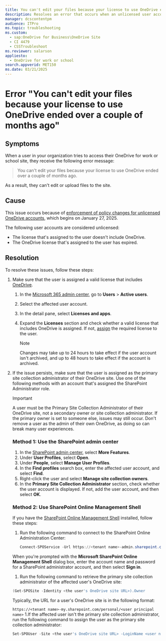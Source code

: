```yaml
---
title: You can't edit your files because your license to use OneDrive ended over a couple of months ago
description: Resolves an error that occurs when an unlicensed user account tries to access their OneDrive for work or school site.
manager: dcscontentpm
audience: ITPro
ms.topic: troubleshooting
ms.custom: 
  - sap:OneDrive for Business\OneDrive Site
  - CI 4479
  - CSSTroubleshoot
ms.reviewer: salarson
appliesto: 
  - OneDrive for work or school
search.appverid: MET150
ms.date: 03/21/2025
---
```

# Error "You can't edit your files because your license to use OneDrive ended over a couple of months ago"

## Symptoms

When a user in your organization tries to access their OneDrive for work or school site, they receive the following error message:

> You can't edit your files because your license to use OneDrive ended over a couple of months ago.

As a result, they can't edit or upload files to the site.

## Cause

This issue occurs because of [enforcement of policy changes for unlicensed OneDrive accounts](/SharePoint/unlicensed-onedrive-accounts), which begins on January 27, 2025.

The following user accounts are considered unlicensed:

- The license that's assigned to the user doesn't include OneDrive.
- The OneDrive license that's assigned to the user has expired.

## Resolution

To resolve these issues, follow these steps:

1. Make sure that the user is assigned a valid license that includes [OneDrive](/office365/servicedescriptions/onedrive-for-business-service-description#available-plans).

   1. In the [Microsoft 365 admin center](https://go.microsoft.com/fwlink/p/?linkid=2024339), go to **Users** > **Active users**.
   1. Select the affected user account.
   1. In the detail pane, select **Licenses and apps**.
   1. Expand the **Licenses** section and check whether a valid license that includes OneDrive is assigned. If not, [assign](/microsoft-365/admin/manage/assign-licenses-to-users?view=o365-worldwide#use-the-active-users-page-to-assign-or-unassign-licenses&preserve-view=true) the required license to the user.

      > [!NOTE]
      > Changes may take up to 24 hours to take effect if the user account isn't archived, and up to 48 hours to take effect if the account is archived.
2. If the issue persists, make sure that the user is assigned as the primary site collection administrator of their OneDrive site. Use one of the following methods with an account that's assigned the SharePoint Administrator role.

   > [!IMPORTANT]
   > A user must be the Primary Site Collection Administrator of their OneDrive site, not a secondary owner or site collection administrator. If the primary owner is set to someone else, issues may still occur. Don't remove a user as the admin of their own OneDrive, as doing so can break many user experiences.

   ### Method 1: Use the SharePoint admin center

   1. In the [SharePoint admin center](https://go.microsoft.com/fwlink/?linkid=2185219), select **More Features**.
   1. Under **User Profiles**, select **Open**.
   1. Under **People**, select **Manage User Profiles**.
   1. In the **Find profiles** search box, enter the affected user account, and select **Find**.
   1. Right-click the user and select **Manage site collection owners**.
   1. In the **Primary Site Collection Administrator** section, check whether the user account is displayed. If not, add the user account, and then select **OK**.

   ### Method 2: Use SharePoint Online Management Shell

   If you have the [SharePoint Online Management Shell](/powershell/sharepoint/sharepoint-online/connect-sharepoint-online) installed, follow these steps:

   1. Run the following command to connect to the SharePoint Online Administration Center:

      ```powershell
      Connect-SPOService -Url https://<tenant name>-admin.sharepoint.com
      ```

     When you're prompted with the **Microsoft SharePoint Online Management Shell** dialog box, enter the account name and password for a SharePoint administrator account, and then select **Sign in**.
   1. Run the following command to retrieve the primary site collection administrator of the affected user's OneDrive site:

     ```powershell
     (Get-SPOSite -Identity <the user's OneDrive site URL>).Owner
     ```

     Typically, the URL for a user's OneDrive site is in the following format:

     `https://<tenant name>-my.sharepoint.com/personal/<user principal name>`
   1.If the affected user isn't the primary site collection administrator, run the following command to assign the user as the primary site collection administrator:

     ```powershell
     Set-SPOUser -Site <the user's OneDrive site URL> -LoginName <user name> -IsSiteCollectionAdmin $true
     ```
